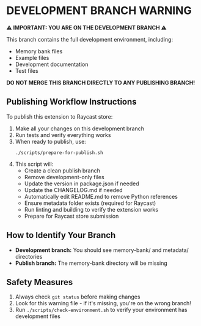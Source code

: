 # DEVELOPMENT BRANCH WARNING

**⚠️ IMPORTANT: YOU ARE ON THE DEVELOPMENT BRANCH ⚠️**

This branch contains the full development environment, including:
- Memory bank files
- Example files
- Development documentation
- Test files

**DO NOT MERGE THIS BRANCH DIRECTLY TO ANY PUBLISHING BRANCH!**

## Publishing Workflow Instructions

To publish this extension to Raycast store:

1. Make all your changes on this development branch
2. Run tests and verify everything works
3. When ready to publish, use:
   ```
   ./scripts/prepare-for-publish.sh
   ```
4. This script will:
   - Create a clean publish branch
   - Remove development-only files
   - Update the version in package.json if needed
   - Update the CHANGELOG.md if needed
   - Automatically edit README.md to remove Python references
   - Ensure metadata folder exists (required for Raycast)
   - Run linting and building to verify the extension works
   - Prepare for Raycast store submission

## How to Identify Your Branch

- **Development branch:** You should see memory-bank/ and metadata/ directories
- **Publish branch:** The memory-bank directory will be missing

## Safety Measures

1. Always check `git status` before making changes
2. Look for this warning file - if it's missing, you're on the wrong branch!
3. Run `./scripts/check-environment.sh` to verify your environment has development files 